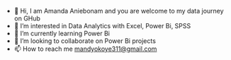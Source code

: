 - 👋 Hi, I am Amanda Aniebonam and you are welcome to my data journey on GHub
- 👀 I’m interested in Data Analytics with Excel, Power Bi, SPSS
- 🌱 I’m currently learning Power Bi
- 💞️ I’m looking to collaborate on Power Bi projects
- 📫 How to reach me mandyokoye311@gmail.com

<!---
MandyOkoye/MandyOkoye is a ✨ special ✨ repository because its `README.md` (this file) appears on your GitHub profile.
You can click the Preview link to take a look at your changes.
--->
